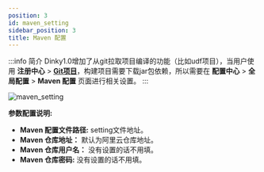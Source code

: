 ```yaml
---
position: 3
id: maven_setting
sidebar_position: 3
title: Maven 配置
---
```


:::info 简介
Dinky1.0增加了从git拉取项目编译的功能（比如udf项目），当用户使用 **注册中心** > **[Git项目](../../register_center/git_project)**，构建项目需要下载jar包依赖，所以需要在 **配置中心** > **全局配置** > **Maven 配置** 页面进行相关设置。
:::

![maven_setting](http://pic.dinky.org.cn/dinky/docs/test/maven_setting.png)

**参数配置说明:**

- **Maven 配置文件路径:** setting文件地址。
- **Maven 仓库地址：** 默认为阿里云仓库地址。
- **Maven 仓库用户名：** 没有设置的话不用填。
- **Maven 仓库密码:** 没有设置的话不用填。